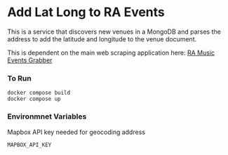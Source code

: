 # Add Lat Long to RA Events

This is a service that discovers new venues in a MongoDB and parses the address to add the latitude and longitude to the venue document.

This is dependent on the main web scraping application here: [RA Music Events Grabber](https://github.com/hskingr/music_events_grabber)

### To Run

```
docker compose build
docker compose up
```

### Environmnet Variables

Mapbox API key needed for geocoding address

`MAPBOX_API_KEY`
